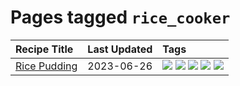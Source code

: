 # Pages tagged `rice_cooker`

|Recipe Title|Last Updated|Tags
|:---|:---|:---|
|[Rice Pudding](../recipes/ricepudding.md)|2023-06-26|[![](https://img.shields.io/badge/tag-dairy-4e6ea)](../tags/dairy.md) [![](https://img.shields.io/badge/tag-dessert-b6c680)](../tags/dessert.md) [![](https://img.shields.io/badge/tag-easy-f1d19f)](../tags/easy.md) [![](https://img.shields.io/badge/tag-rice-28ab17)](../tags/rice.md) [![](https://img.shields.io/badge/tag-rice_cooker-eadebe)](../tags/rice_cooker.md)|